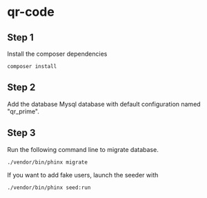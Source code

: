 # qr-code
## Step 1
Install the composer dependencies

```
composer install
```

## Step 2
Add the database Mysql database with default configuration named "qr_prime".

## Step 3
Run the following command line to migrate database.

```
./vendor/bin/phinx migrate
```

If you want to add fake users, launch the seeder with

```
./vendor/bin/phinx seed:run
```